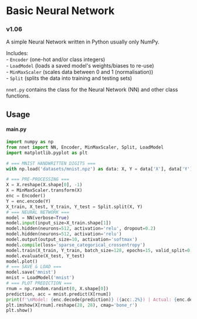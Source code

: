 # Basic Neural Network

### v1.06

A simple Neural Network written in Python usually only NumPy.

Includes:  
    - `Encoder` (one-hot and/or class integers)  
    - `LoadModel` (loads a saved model's weights/biases to re-use)  
    - `MinMaxScaler` (scales data between 0 and 1 (normalisation))  
    - `Split` (splits the data into training and testing sets)  

`nnet.py` contains the class for the Neural Network (NN) and other class functions.

## Usage

#### main.py
```python
import numpy as np
from nnet import NN, Encoder, MinMaxScaler, Split, LoadModel
import matplotlib.pyplot as plt

# === MNIST HANDWRITTEN DIGITS ===
with np.load('datasets/mnist.npz') as data: X, Y = data['X'], data['Y']

# === PRE-PROCESSING ===
X = X.reshape(X.shape[0], -1)
X = MinMaxScaler.transform(X)
enc = Encoder()
Y = enc.encode(Y)
X_train, X_test, Y_train, Y_test = Split.split(X, Y)
# === NEURAL NETWORK ===
model = NN(verbose=True)
model.input(input_size=X_train.shape[1])
model.hidden(neurons=512, activation='relu', dropout=0.2)
model.hidden(neurons=512, activation='relu')
model.output(output_size=10, activation='softmax')
model.compile(loss='sparse_categorical_crossentropy')
model.train(X_train, Y_train, batch_size=128, epochs=15, valid_split=0.2)
model.evaluate(X_test, Y_test)
model.plot()
# === SAVE & LOAD ===
model.save('mnist')
mnist = LoadModel('mnist')
# === PLOT PREDICTION ===
rnum = np.random.randint(0, X.shape[0])
prediction, acc = mnist.predict(X[rnum])
print(f'\nModel: {enc.decode(prediction)} ({acc:.2%}) | Actual: {enc.decode(Y[rnum])}')
plt.imshow(X[rnum].reshape(28, 28), cmap='bone_r')
plt.show()
